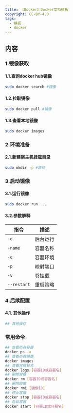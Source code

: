 ```yaml
---
title: 【Docker】Docker文档模板
copyright: CC-BY-4.0
tags:
  - 模板
  - docker
---
```


## 内容

### 1.镜像获取

#### 1.1.查询docker hub镜像

```bash
sudo docker search #镜像
```

#### 1.2.拉取镜像

```bash
sudo docker pull #镜像
```

#### 1.3.查看本地镜像

```bash
sudo docker images
```

### 2.环境准备

#### 2.1.新建宿主机挂载目录

```bash
sudo mkdir -p #路径
```

### 3.启动镜像

#### 3.1.运行镜像

```bash
sudo docker run ...
```

#### 3.2.参数解释

| 指令        | 描述     |
| ----------- | -------- |
| `-d`        | 后台运行 |
| `-name`     | 容器名称 |
| `-e`        | 容器环境 |
| `-p`        | 映射端口 |
| `-v`        | 卷挂载   |
| `--restart` | 重启策略 |

### 4.后续配置

#### 4.1. 其他操作

```bash
## 其他操作
```

### 常用命令

```bash
## 查看所有容器
docker ps -a
## 查看所有镜像
docker images
## 查看容器日志
docker logs [容器ID或容器名]
## 删除容器
docker rm [容器ID或容器名]
## 删除镜像
docker rmi [镜像ID]
## 停止容器
docker stop [容器ID或容器名]
## 启动容器
docker start [容器ID或容器名]
```

